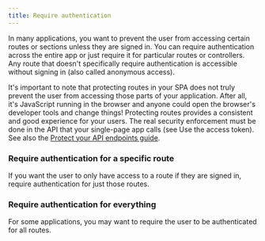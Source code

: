 ```yaml
---
title: Require authentication
---
```

In many applications, you want to prevent the user from accessing certain routes or sections unless they are signed in. You can require authentication across the entire app or just require it for particular routes or controllers. Any route that doesn't specifically require authentication is accessible without signing in (also called anonymous access).

It's important to note that protecting routes in your SPA does not truly prevent the user from accessing those parts of your application. After all, it's JavaScript running in the browser and anyone could open the browser's developer tools and change things! Protecting routes provides a consistent and good experience for your users. The real security enforcement must be done in the API that your single-page app calls (see <GuideLink link="../use-the-access-token">Use the access token</GuideLink>). See also the [Protect your API endpoints guide](/docs/guides/protect-your-api/).

### Require authentication for a specific route

If you want the user to only have access to a route if they are signed in, require authentication for just those routes.

<StackSnippet snippet="reqauthspecific"/>

### Require authentication for everything

For some applications, you may want to require the user to be authenticated for all routes.

<StackSnippet snippet="reqautheverything"/>

<NextSectionLink/>
